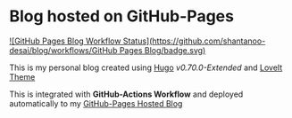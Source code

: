 # Blog hosted on GitHub-Pages

[![GitHub Pages Blog Workflow Status](https://github.com/shantanoo-desai/blog/workflows/GitHub Pages Blog/badge.svg)](https://github.com/shantanoo-desai/blog/actions)

This is my personal blog created using [Hugo](https://gohugo.io/) _v0.70.0-Extended_ and [LoveIt Theme](https://github.com/dillonzq/LoveIt)

This is integrated with __GitHub-Actions Workflow__ and deployed automatically to my [GitHub-Pages Hosted Blog](https://shantanoo-desai.github.io)



